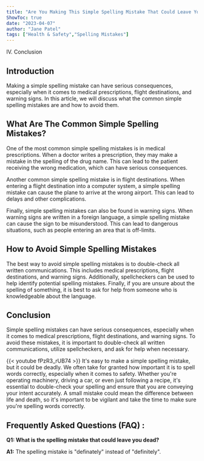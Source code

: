```yaml
---
title: "Are You Making This Simple Spelling Mistake That Could Leave You DEAD?"
ShowToc: true 
date: "2023-04-07"
author: "Jane Patel" 
tags: ["Health & Safety","Spelling Mistakes"]
---
```

IV. Conclusion

## Introduction

Making a simple spelling mistake can have serious consequences, especially when it comes to medical prescriptions, flight destinations, and warning signs. In this article, we will discuss what the common simple spelling mistakes are and how to avoid them.

## What Are The Common Simple Spelling Mistakes?

One of the most common simple spelling mistakes is in medical prescriptions. When a doctor writes a prescription, they may make a mistake in the spelling of the drug name. This can lead to the patient receiving the wrong medication, which can have serious consequences.

Another common simple spelling mistake is in flight destinations. When entering a flight destination into a computer system, a simple spelling mistake can cause the plane to arrive at the wrong airport. This can lead to delays and other complications.

Finally, simple spelling mistakes can also be found in warning signs. When warning signs are written in a foreign language, a simple spelling mistake can cause the sign to be misunderstood. This can lead to dangerous situations, such as people entering an area that is off-limits.

## How to Avoid Simple Spelling Mistakes

The best way to avoid simple spelling mistakes is to double-check all written communications. This includes medical prescriptions, flight destinations, and warning signs. Additionally, spellcheckers can be used to help identify potential spelling mistakes. Finally, if you are unsure about the spelling of something, it is best to ask for help from someone who is knowledgeable about the language.

## Conclusion

Simple spelling mistakes can have serious consequences, especially when it comes to medical prescriptions, flight destinations, and warning signs. To avoid these mistakes, it is important to double-check all written communications, utilize spellcheckers, and ask for help when necessary.

{{< youtube fPzR3_rUB74 >}} 
It's easy to make a simple spelling mistake, but it could be deadly. We often take for granted how important it is to spell words correctly, especially when it comes to safety. Whether you're operating machinery, driving a car, or even just following a recipe, it's essential to double-check your spelling and ensure that you are conveying your intent accurately. A small mistake could mean the difference between life and death, so it's important to be vigilant and take the time to make sure you're spelling words correctly.

## Frequently Asked Questions (FAQ) :
**Q1: What is the spelling mistake that could leave you dead?**

**A1:** The spelling mistake is "definately" instead of "definitely".





